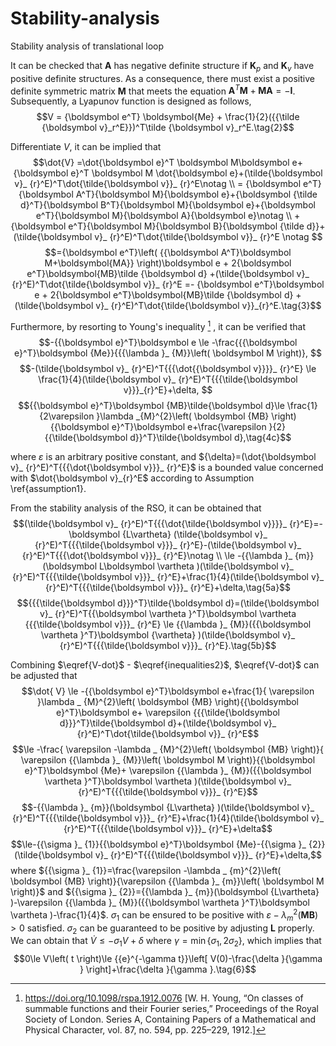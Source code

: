 # Stability-analysis
Stability analysis of translational loop


It can be checked that $\boldsymbol A$ has negative definite structure if $\boldsymbol K_p$ and $\boldsymbol K_v$ have positive definite structures. As a consequence, there must exist a positive definite symmetric matrix $\boldsymbol M$ that meets the equation $\boldsymbol A^T \boldsymbol M+\boldsymbol M \boldsymbol A=-\boldsymbol I$. Subsequently, a Lyapunov function is designed as follows,
$$V = {\boldsymbol e^T} \boldsymbol{Me} + \frac{1}{2}({{\tilde {\boldsymbol v}_r^E}})^T\tilde {\boldsymbol v}_r^E.\tag{2}$$


Differentiate $V$, it can be implied that 
$$\dot{V} =\dot{\boldsymbol e}^T \boldsymbol M\boldsymbol e+{\boldsymbol e}^T \boldsymbol M \dot{\boldsymbol e}+(\tilde{\boldsymbol v}_ {r}^E)^T\dot{\tilde{\boldsymbol v}}_ {r}^E\notag \\
  = {\boldsymbol e^T}{\boldsymbol A^T}{\boldsymbol M}{\boldsymbol e}+{\boldsymbol {\tilde d}^T}{\boldsymbol B^T}{\boldsymbol M}{\boldsymbol e}+{\boldsymbol e^T}{\boldsymbol M}{\boldsymbol A}{\boldsymbol e}\notag \\
  +{\boldsymbol e^T}{\boldsymbol M}{\boldsymbol B}{\boldsymbol {\tilde d}}+ (\tilde{\boldsymbol v}_ {r}^E)^T\dot{\tilde{\boldsymbol v}}_ {r}^E \notag $$
$$={\boldsymbol e^T}\left( {{\boldsymbol A^T}\boldsymbol M+\boldsymbol{MA}} \right)\boldsymbol e + 2{\boldsymbol e^T}\boldsymbol{MB}\tilde {\boldsymbol d} +(\tilde{\boldsymbol v}_ {r}^E)^T\dot{\tilde{\boldsymbol v}}_ {r}^E
 =- {\boldsymbol e^T}\boldsymbol e + 2{\boldsymbol e^T}\boldsymbol{MB}\tilde {\boldsymbol d} + (\tilde{\boldsymbol v}_ {r}^E)^T\dot{\tilde{\boldsymbol v}}_{r}^E.\tag{3}$$

Furthermore, by resorting to Young's inequality [^1] , it can be verified that 
$$-{{\boldsymbol e}^T}\boldsymbol e \le -\frac{{{\boldsymbol e}^T}\boldsymbol {Me}}{{{\lambda }_ {M}}\left( \boldsymbol M \right)}, $$
$$-(\tilde{\boldsymbol v}_ {r}^E)^T{{{\dot{{\boldsymbol v}}}}_ {r}^E} \le \frac{1}{4}(\tilde{\boldsymbol v}_ {r}^E)^T{{{\tilde{\boldsymbol v}}}_{r}^E}+\delta, $$
$${{\boldsymbol e}^T}\boldsymbol {MB}\tilde{\boldsymbol d}\le \frac{1}{2\varepsilon }\lambda _{M}^{2}\left( \boldsymbol {MB} \right){{\boldsymbol e}^T}\boldsymbol e+\frac{\varepsilon }{2}{{\tilde{\boldsymbol d}}^T}\tilde{\boldsymbol d},\tag{4c}$$

where  $\varepsilon$ is an arbitrary positive constant, and ${\delta}=(\dot{\boldsymbol v}_ {r}^E)^T{{{\dot{\boldsymbol v}}}_ {r}^E}$  is a bounded value concerned with $\dot{\boldsymbol v}_{r}^E$ according to Assumption \ref{assumption1}.

From the stability analysis of the RSO, it can be obtained that 
$$(\tilde{\boldsymbol v}_ {r}^E)^T{{{\dot{\tilde{\boldsymbol v}}}}_ {r}^E}=-\boldsymbol {L\vartheta} (\tilde{\boldsymbol v}_ {r}^E)^T{{{\tilde{\boldsymbol v}}}_ {r}^E}-(\tilde{\boldsymbol v}_ {r}^E)^T{{{\dot{\boldsymbol v}}}_ {r}^E}\notag \\ 
  \le -{{\lambda }_ {m}}(\boldsymbol L\boldsymbol \vartheta )(\tilde{\boldsymbol v}_ {r}^E)^T{{{\tilde{\boldsymbol v}}}_ {r}^E}+\frac{1}{4}(\tilde{\boldsymbol v}_ {r}^E)^T{{{\tilde{\boldsymbol v}}}_ {r}^E}+\delta,\tag{5a}$$
$${{{\tilde{\boldsymbol d}}}^T}\tilde{\boldsymbol d}=(\tilde{\boldsymbol v}_ {r}^E)^T{{\boldsymbol \vartheta }^T}\boldsymbol \vartheta {{{\tilde{\boldsymbol v}}}_ {r}^E} \le {{\lambda }_ {M}}({{\boldsymbol \vartheta }^T}\boldsymbol {\vartheta} )(\tilde{\boldsymbol v}_ {r}^E)^T{{{\tilde{\boldsymbol v}}}_ {r}^E}.\tag{5b}$$

Combining $\eqref{V-dot}$ - $\eqref{inequalities2}$, $\eqref{V-dot}$ can be adjusted that
$$\dot{ V} \le -{{\boldsymbol e}^T}\boldsymbol e+\frac{1}{ \varepsilon }\lambda _ {M}^{2}\left( \boldsymbol {MB} \right){{\boldsymbol e}^T}\boldsymbol e+ \varepsilon {{{\tilde{\boldsymbol d}}}^T}\tilde{\boldsymbol d}+(\tilde{\boldsymbol v}_ {r}^E)^T\dot{\tilde{\boldsymbol v}}_ {r}^E$$
$$\le -\frac{ \varepsilon -\lambda _ {M}^{2}\left( \boldsymbol {MB} \right)}{ \varepsilon {{\lambda }_ {M}}\left( \boldsymbol M \right)}{{\boldsymbol e}^T}\boldsymbol {Me}+ \varepsilon {{\lambda }_ {M}}({{\boldsymbol \vartheta }^T}\boldsymbol \vartheta )(\tilde{\boldsymbol v}_ {r}^E)^T{{{\tilde{\boldsymbol v}}}_ {r}^E}$$
$$-{{\lambda }_ {m}}(\boldsymbol {L\vartheta} )(\tilde{\boldsymbol v}_ {r}^E)^T{{{\tilde{\boldsymbol v}}}_ {r}^E}+\frac{1}{4}(\tilde{\boldsymbol v}_ {r}^E)^T{{{\tilde{\boldsymbol v}}}_ {r}^E}+\delta$$
$$\le-{{\sigma }_ {1}}{{\boldsymbol e}^T}\boldsymbol {Me}-{{\sigma }_ {2}}(\tilde{\boldsymbol v}_ {r}^E)^T{{{\tilde{\boldsymbol v}}}_ {r}^E}+\delta,$$
where ${{\sigma }_ {1}}=\frac{\varepsilon -\lambda _ {m}^{2}\left( \boldsymbol {MB} \right)}{\varepsilon {{\lambda }_ {m}}\left( \boldsymbol M \right)}$ and ${{\sigma }_ {2}}={{\lambda }_ {m}}(\boldsymbol {L\vartheta} )-\varepsilon {{\lambda }_ {M}}({{\boldsymbol \vartheta }^T}\boldsymbol \vartheta )-\frac{1}{4}$. $\sigma_1$ can be ensured to be positive with $\varepsilon -\lambda _ {m}^{2}\left( \boldsymbol {MB} \right)>0$ satisfied. $\sigma_2$ can be guaranteed to be positive by adjusting $\boldsymbol L$ properly.
We can obtain that $\dot{V} \le -\sigma_1V+\delta$ where $\gamma =\min \left\{ {{\sigma }_ {1}},2{{\sigma }_{2}} \right\}$, which implies that
$$0\le V\left( t \right)\le {{e}^{-\gamma t}}\left[ V(0)-\frac{\delta }{\gamma } \right]+\frac{\delta }{\gamma }.\tag{6}$$



[^1]: https://doi.org/10.1098/rspa.1912.0076 [W. H. Young, “On classes of summable functions and their Fourier series,” Proceedings of the Royal Society of London. Series A, Containing Papers of a Mathematical and Physical Character, vol. 87, no. 594, pp. 225–229, 1912.] 


